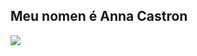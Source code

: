 ## Meu nomen é Anna Castron
![](https://media.tenor.com/Ujz1AMoesGsAAAAM/%D9%83%D8%B3%D9%85%D9%83-cats.gif)
